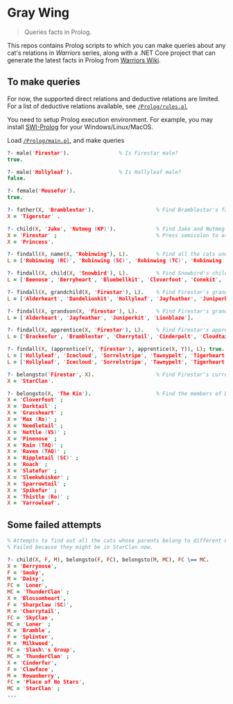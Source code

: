 # Gray Wing

>   Queries facts in Prolog.

This repos contains Prolog scripts to which you can make queries about any cat's relations in _Warriors_ series, along with a .NET Core project that can generate the latest facts in Prolog from [Warriors Wiki](http://warriors.wikia.com/).

## To make queries

For now, the supported direct relations and deductive relations are limited. For a list of deductive relations available, see  [`/Prolog/rules.pl`](/Prolog/rules.pl)

You need to setup Prolog execution environment. For example, you may install [SWI-Prolog](http://www.swi-prolog.org/download/stable) for your Windows/Linux/MacOS.

Load [`/Prolog/main.pl`](/Prolog/main.pl), and make queries

```prolog
?- male('Firestar').                % Is Firestar male?
true.

?- male('Hollyleaf').               % Is Hollyleaf male?
false.

?- female('Mousefur').
true.

?- father(X, 'Bramblestar').                    % Find Bramblestar's father
X = 'Tigerstar' .

?- child(X, 'Jake', 'Nutmeg (KP)').             % Find Jake and Nutmeg (KP)'s children
X = 'Firestar' ;                                % Press semicolon to ask for more results
X = 'Princess'.

?- findall(X, name(X, "Robinwing"), L).         % Find all the cats under the name Robinwing .
L = ['Robinwing (RC)', 'Robinwing (SC)', 'Robinwing (TC)', 'Robinwing (WC)'].

?- findall(X, child(X, 'Snowbird'), L).         % Find Snowbird's children 
L = ['Beenose', 'Berryheart', 'Bluebellkit', 'Cloverfoot', 'Conekit', 'Frondkit', 'Gullkit', 'Rippletail (SC)', 'Yarrowleaf'].

?- findall(X, grandchild(X, 'Firestar'), L).    % Find Firestar's grand-children
L = ['Alderheart', 'Dandelionkit', 'Hollyleaf', 'Jayfeather', 'Juniperkit', 'Lionblaze', 'Sparkpelt'].

?- findall(X, grandson(X, 'Firestar'), L).      % Find Firestar's grandsons
L = ['Alderheart', 'Jayfeather', 'Juniperkit', 'Lionblaze'].

?- findall(X, apprentice(X, 'Firestar'), L).    % Find Firestar's apprentices
L = ['Brackenfur', 'Bramblestar', 'Cherrytail', 'Cinderpelt', 'Cloudtail'].

?- findall(X, (apprentice(Y, 'Firestar'), apprentice(X, Y)), L); true.  % Find Firestar's apprentices' apprentice (2nd. order apprentices)
L = ['Hollyleaf', 'Icecloud', 'Sorrelstripe', 'Tawnypelt', 'Tigerheart', 'Whitewing', 'Berrynose', 'Rockshade', 'Leafpool'|...] [write]
L = ['Hollyleaf', 'Icecloud', 'Sorrelstripe', 'Tawnypelt', 'Tigerheart', 'Whitewing', 'Berrynose', 'Rockshade', 'Leafpool', 'Brightheart', 'Cherryfall', 'Cinderheart', 'Flametail', 'Hollytuft', 'Rainwhisker', 'Toadstep']

?- belongsto('Firestar', X).                    % Find Firestar's current clan
X = 'StarClan'.

?- belongsto(X, 'The Kin').                     % Find the members of Darktail's Kin
X = 'Cloverfoot' ;
X = 'Darktail' ;
X = 'Grassheart' ;
X = 'Max (Ro)' ;
X = 'Needletail' ;
X = 'Nettle (VS)' ;
X = 'Pinenose' ;
X = 'Rain (TAQ)' ;
X = 'Raven (TAQ)' ;
X = 'Rippletail (SC)' ;
X = 'Roach' ;
X = 'Slatefur' ;
X = 'Sleekwhisker' ;
X = 'Sparrowtail' ;
X = 'Spikefur' ;
X = 'Thistle (Ro)' ;
X = 'Yarrowleaf'.
```

## Some failed attempts

```prolog
% Attempts to find out all the cats whose parents belong to different Clans.
% Failed because they might be in StarClan now.

?- child(X, F, M), belongsto(F, FC), belongsto(M, MC), FC \== MC.
X = 'Berrynose',
F = 'Smoky',
M = 'Daisy',
FC = 'Loner',
MC = 'ThunderClan' ;
X = 'Blossomheart',
F = 'Sharpclaw (SC)',
M = 'Cherrytail',
FC = 'SkyClan',
MC = 'Loner' ;
X = 'Bramble',
F = 'Splinter',
M = 'Milkweed',
FC = 'Slash\'s Group',
MC = 'ThunderClan' ;
X = 'Cinderfur',
F = 'Clawface',
M = 'Rowanberry',
FC = 'Place of No Stars',
MC = 'StarClan' ;
...
```

